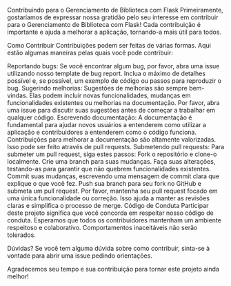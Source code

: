 Contribuindo para o Gerenciamento de Biblioteca com Flask
Primeiramente, gostaríamos de expressar nossa gratidão pelo seu interesse em contribuir para o Gerenciamento de Biblioteca com Flask! Cada contribuição é importante e ajuda a melhorar a aplicação, tornando-a mais útil para todos.

Como Contribuir
Contribuições podem ser feitas de várias formas. Aqui estão algumas maneiras pelas quais você pode contribuir:

Reportando bugs:
Se você encontrar algum bug, por favor, abra uma issue utilizando nosso template de bug report.
Inclua o máximo de detalhes possível e, se possível, um exemplo de código ou passos para reproduzir o bug.
Sugerindo melhorias:
Sugestões de melhorias são sempre bem-vindas.
Elas podem incluir novas funcionalidades, mudanças em funcionalidades existentes ou melhorias na documentação.
Por favor, abra uma issue para discutir suas sugestões antes de começar a trabalhar em qualquer código.
Escrevendo documentação:
A documentação é fundamental para ajudar novos usuários a entenderem como utilizar a aplicação e contribuidores a entenderem como o código funciona.
Contribuições para melhorar a documentação são altamente valorizadas.
Isso pode ser feito através de pull requests.
Submetendo pull requests:
Para submeter um pull request, siga estes passos:
Fork o repositório e clone-o localmente.
Crie uma branch para suas mudanças.
Faça suas alterações, testando-as para garantir que não quebrem funcionalidades existentes.
Commit suas mudanças, escrevendo uma mensagem de commit clara que explique o que você fez.
Push sua branch para seu fork no GitHub e submeta um pull request.
Por favor, mantenha seu pull request focado em uma única funcionalidade ou correção.
Isso ajuda a manter as revisões claras e simplifica o processo de merge.
Código de Conduta
Participar deste projeto significa que você concorda em respeitar nosso código de conduta. Esperamos que todos os contribuidores mantenham um ambiente respeitoso e colaborativo. Comportamentos inaceitáveis não serão tolerados.

Dúvidas?
Se você tem alguma dúvida sobre como contribuir, sinta-se à vontade para abrir uma issue pedindo orientações.

Agradecemos seu tempo e sua contribuição para tornar este projeto ainda melhor!